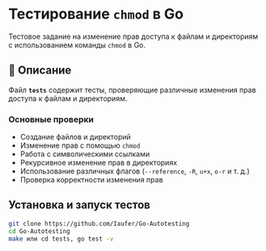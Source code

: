 # Тестирование `chmod` в Go

Тестовое задание на изменение прав доступа к файлам и директориям с использованием команды `chmod` в Go.

## 📝 Описание

Файл **`tests`** содержит тесты, проверяющие различные изменения прав доступа к файлам и директориям.

### Основные проверки  
- Создание файлов и директорий  
- Изменение прав с помощью `chmod`  
- Работа с символическими ссылками  
- Рекурсивное изменение прав в директориях  
- Использование различных флагов (`--reference`, `-R`, `u+x`, `o-r` и т. д.)  
- Проверка корректности изменения прав 


## Установка и запуск тестов  

```sh
git clone https://github.com/Iaufer/Go-Autotesting
cd Go-Autotesting
make или cd tests, go test -v



